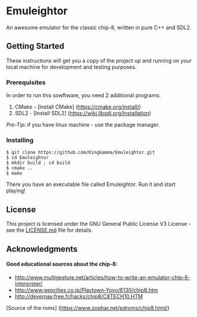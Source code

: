 # Emuleightor

 An awesome emulator for the classic chip-8, written in pure C++ and SDL2. 
 
## Getting Started

These instructions will get you a copy of the project up and running on your local machine for development and testing purposes.

### Prerequisites

In order to run this sowftware, you need 2 additional programs:

1. CMake - [Install CMake] (https://cmake.org/install/)
2. SDL2  - [Install SDL2] (https://wiki.libsdl.org/Installation)

*Pro-Tip:* if you have linux machine - use the package manager.

### Installing

```
$ git clone https://github.com/KingGamma/Emuleightor.git
$ cd Emuleightor
$ mkdir build ; cd build
$ cmake ..
$ make
```
There you have an executable file called Emuleightor.
Run it and start playing!

## License

This project is licensed under the GNU General Public License V3 License - see the [LICENSE.md](LICENSE.md) file for details

## Acknowledgments

#### Good educational sources about the chip-8:
* http://www.multigesture.net/articles/how-to-write-an-emulator-chip-8-interpreter/
* http://www.geocities.co.jp/Playtown-Yoyo/6130/chip8.htm
* http://devernay.free.fr/hacks/chip8/C8TECH10.HTM

[Source of the roms] (https://www.zophar.net/pdroms/chip8.html/)

